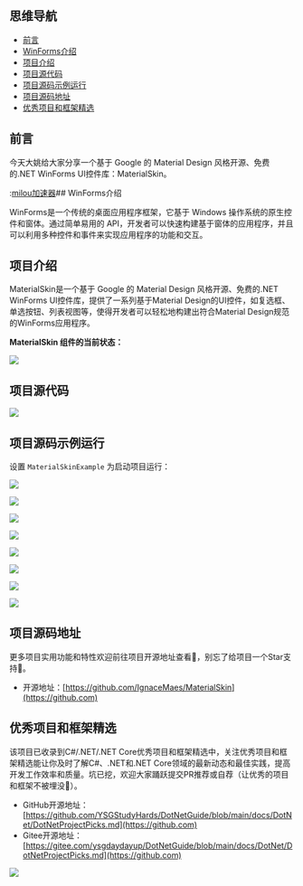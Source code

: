 ## 思维导航

* [前言](https://github.com)
* [WinForms介绍](https://github.com)
* [项目介绍](https://github.com)
* [项目源代码](https://github.com)
* [项目源码示例运行](https://github.com)
* [项目源码地址](https://github.com)
* [优秀项目和框架精选](https://github.com)

## 前言


今天大姚给大家分享一个基于 Google 的 Material Design 风格开源、免费的.NET WinForms UI控件库：MaterialSkin。


:[milou加速器](https://xinminxuehui.org)## WinForms介绍


WinForms是一个传统的桌面应用程序框架，它基于 Windows 操作系统的原生控件和窗体。通过简单易用的 API，开发者可以快速构建基于窗体的应用程序，并且可以利用多种控件和事件来实现应用程序的功能和交互。


## 项目介绍


MaterialSkin是一个基于 Google 的 Material Design 风格开源、免费的.NET WinForms UI控件库，提供了一系列基于Material Design的UI控件，如复选框、单选按钮、列表视图等，使得开发者可以轻松地构建出符合Material Design规范的WinForms应用程序。


**MaterialSkin 组件的当前状态：**


![](https://img2024.cnblogs.com/blog/1336199/202410/1336199-20241029200946118-1491915240.png)


## 项目源代码


![](https://img2024.cnblogs.com/blog/1336199/202410/1336199-20241029201003555-1032301139.png)


## 项目源码示例运行


设置 `MaterialSkinExample` 为启动项目运行：


![](https://img2024.cnblogs.com/blog/1336199/202410/1336199-20241029201011544-961412941.png)


![](https://img2024.cnblogs.com/blog/1336199/202410/1336199-20241029201015548-1499194950.png)


![](https://img2024.cnblogs.com/blog/1336199/202410/1336199-20241029201020471-1882381972.png)


![](https://img2024.cnblogs.com/blog/1336199/202410/1336199-20241029201025156-1418089221.png)


![](https://img2024.cnblogs.com/blog/1336199/202410/1336199-20241029201032665-840440977.png)


![](https://img2024.cnblogs.com/blog/1336199/202410/1336199-20241029201037385-815024732.png)


![](https://img2024.cnblogs.com/blog/1336199/202410/1336199-20241029201043051-1868390967.png)


![](https://img2024.cnblogs.com/blog/1336199/202410/1336199-20241029201048306-1821242936.png)


## 项目源码地址


更多项目实用功能和特性欢迎前往项目开源地址查看👀，别忘了给项目一个Star支持💖。


* 开源地址：[https://github.com/IgnaceMaes/MaterialSkin](https://github.com)


## 优秀项目和框架精选


该项目已收录到C\#/.NET/.NET Core优秀项目和框架精选中，关注优秀项目和框架精选能让你及时了解C\#、.NET和.NET Core领域的最新动态和最佳实践，提高开发工作效率和质量。坑已挖，欢迎大家踊跃提交PR推荐或自荐（让优秀的项目和框架不被埋没🤞）。


* GitHub开源地址：[https://github.com/YSGStudyHards/DotNetGuide/blob/main/docs/DotNet/DotNetProjectPicks.md](https://github.com)
* Gitee开源地址：[https://gitee.com/ysgdaydayup/DotNetGuide/blob/main/docs/DotNet/DotNetProjectPicks.md](https://github.com)


![](https://img2024.cnblogs.com/blog/1336199/202410/1336199-20241029201101337-397097128.png)


